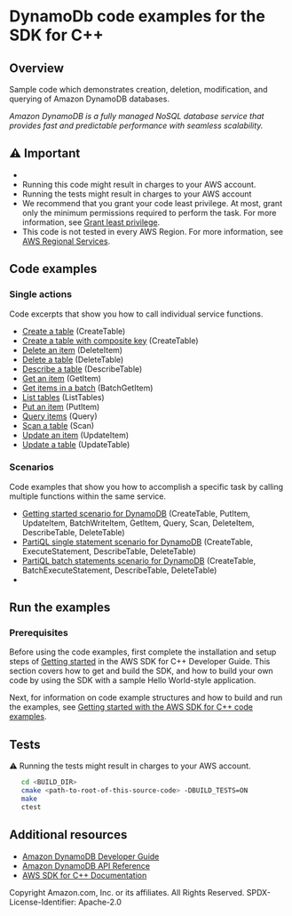 # DynamoDb code examples for the SDK for C++

## Overview

Sample code which demonstrates creation, deletion, modification, and querying of Amazon DynamoDB databases.

*Amazon DynamoDB is a fully managed NoSQL database service that provides fast and
predictable performance with seamless scalability.*

## ⚠️ Important
* 
* Running this code might result in charges to your AWS account.
* Running the tests might result in charges to your AWS account
* We recommend that you grant your code least privilege. At most, grant only the minimum permissions required to perform the task. For more information, see [Grant least privilege](https://docs.aws.amazon.com/IAM/latest/UserGuide/best-practices.html#grant-least-privilege).
* This code is not tested in every AWS Region. For more information, see [AWS Regional Services](https://aws.amazon.com/about-aws/global-infrastructure/regional-product-services).

## Code examples

### Single actions

Code excerpts that show you how to call individual service functions.

* [Create a table](./create_table.cpp) (CreateTable)
* [Create a table with composite key](./create_table_composite_key.cpp) (CreateTable)
* [Delete an item](./delete_item.cpp) (DeleteItem)
* [Delete a table](./delete_table.cpp) (DeleteTable)
* [Describe a table](./describe_table.cpp) (DescribeTable)
* [Get an item](./get_item.cpp) (GetItem)
* [Get items in a batch](./batch_get_item.cpp) (BatchGetItem)
* [List tables](./list_tables.cpp) (ListTables)
* [Put an item](./put_item.cpp) (PutItem)
* [Query items](./query_items.cpp) (Query)
* [Scan a table](./scan_table.cpp) (Scan)
* [Update an item](./update_item.cpp) (UpdateItem)
* [Update a table](./update_table.cpp) (UpdateTable)

### Scenarios

Code examples that show you how to accomplish a specific task by calling multiple functions within the same service.

* [Getting started scenario for DynamoDB](./dynamodb_getting_started_scenario.cpp) (CreateTable, PutItem, UpdateItem, BatchWriteItem, GetItem, Query, Scan, DeleteItem, DescribeTable, DeleteTable)
* [PartiQL single statement scenario for DynamoDB](./dynamodb_partiql_single_scenario.cpp) (CreateTable, ExecuteStatement, DescribeTable, DeleteTable)
* [PartiQL batch statements scenario for DynamoDB](./dynamodb_partiql_batch_scenario.cpp) (CreateTable, BatchExecuteStatement, DescribeTable, DeleteTable)
* 
## Run the examples

### Prerequisites

Before using the code examples, first complete the installation and setup steps
of [Getting started](https://docs.aws.amazon.com/sdk-for-cpp/v1/developer-guide/getting-started.html) in the AWS SDK for
C++ Developer Guide.
This section covers how to get and build the SDK, and how to build your own code by using the SDK with a
sample Hello World-style application.

Next, for information on code example structures and how to build and run the examples, see [Getting started with the AWS SDK for C++ code examples](https://docs.aws.amazon.com/sdk-for-cpp/v1/developer-guide/getting-started-code-examples.html).

## Tests

⚠️ Running the tests might result in charges to your AWS account.

```sh
   cd <BUILD_DIR>
   cmake <path-to-root-of-this-source-code> -DBUILD_TESTS=ON
   make
   ctest 
 ```

## Additional resources

* [Amazon DynamoDB Developer Guide](https://docs.aws.amazon.com/amazondynamodb/latest/developerguide/Introduction.html)
* [Amazon DynamoDB API Reference](https://docs.aws.amazon.com/amazondynamodb/latest/APIReference/Welcome.html)
* [AWS SDK for C++ Documentation](https://docs.aws.amazon.com/sdk-for-cpp/index.html)

Copyright Amazon.com, Inc. or its affiliates. All Rights Reserved. SPDX-License-Identifier: Apache-2.0
